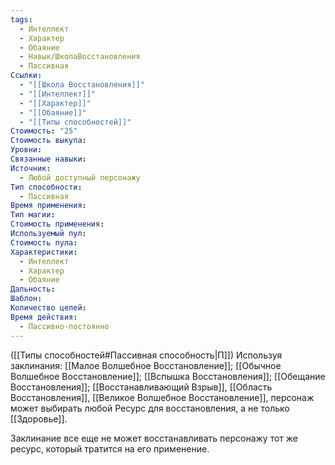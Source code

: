 ```yaml
---
tags:
  - Интеллект
  - Характер
  - Обаяние
  - Навык/ШколаВосстановления
  - Пассивная
Ссылки:
  - "[[Школа Восстановления]]"
  - "[[Интеллект]]"
  - "[[Характер]]"
  - "[[Обаяние]]"
  - "[[Типы способностей]]"
Стоимость: "25"
Стоимость выкупа: 
Уровни: 
Связанные навыки: 
Источник:
  - Любой доступный персонажу
Тип способности:
  - Пассивная
Время применения: 
Тип магии: 
Стоимость применения: 
Используемый пул: 
Стоимость пула: 
Характеристики:
  - Интеллект
  - Характер
  - Обаяние
Дальность: 
Шаблон: 
Количество целей: 
Время действия:
  - Пассивно-постоянно
---
```

([[Типы способностей#Пассивная способность|П]]) Используя заклинания: [[Малое Волшебное Восстановление]]; [[Обычное Волшебное Восстановление]]; [[Вспышка Восстановления]]; [[Обещание Восстановления]]; [[Восстанавливающий Взрыв]], [[Область Восстановления]], [[Великое Волшебное Восстановление]], персонаж может выбирать любой Ресурс для восстановления, а не только [[Здоровье]].

Заклинание все еще не может восстанавливать персонажу тот же ресурс, который тратится на его применение. 